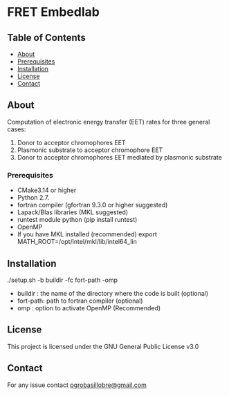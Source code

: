 # FRET Embedlab

## Table of Contents

- [About](#about)
- [Prerequisites](#prerequisites)
- [Installation](#installation)
- [License](#license)
- [Contact](#contact)

## About

Computation of electronic energy transfer (EET) rates for three general cases:

   1. Donor to acceptor chromophores EET
   2. Plasmonic substrate to acceptor chromophore EET
   3. Donor to acceptor chromophores EET mediated by plasmonic substrate


### Prerequisites

   - CMake3.14 or higher
   - Python 2.7.
   - fortran compiler (gfortran 9.3.0 or higher suggested)
   - Lapack/Blas libraries (MKL suggested)
   - runtest module python
     (pip install runtest)
   - OpenMP
   - If you have MKL installed (recommended)
      export MATH_ROOT=/opt/intel/mkl/lib/intel64_lin


## Installation

   ./setup.sh -b buildir -fc fort-path -omp

   - buildir  : the name of the directory where the code is built (optional)
   - fort-path: path to fortran compiler (optional)
   - omp      : option to activate OpenMP (Recommended)

## License 

   This project is licensed under the GNU General Public License v3.0

## Contact

   For any issue contact pgrobasillobre@gmail.com
   


